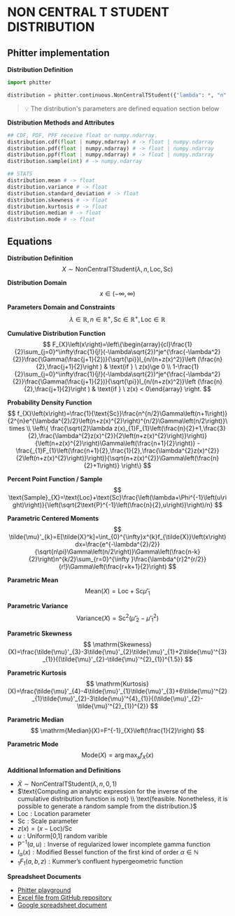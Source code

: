 # NON CENTRAL T STUDENT DISTRIBUTION

## Phitter implementation

**Distribution Definition**

```python
import phitter

distribution = phitter.continuous.NonCentralTStudent({"lambda": *, "n": *, "loc": *, "scale": *})
```

> 💡 The distribution's parameters are defined equation section below

**Distribution Methods and Attributes**

```python
## CDF, PDF, PPF receive float or numpy.ndarray.
distribution.cdf(float | numpy.ndarray) # -> float | numpy.ndarray
distribution.pdf(float | numpy.ndarray) # -> float | numpy.ndarray
distribution.ppf(float | numpy.ndarray) # -> float | numpy.ndarray
distribution.sample(int) # -> numpy.ndarray

## STATS
distribution.mean # -> float
distribution.variance # -> float
distribution.standard_deviation # -> float
distribution.skewness # -> float
distribution.kurtosis # -> float
distribution.median # -> float
distribution.mode # -> float
```

## Equations

**Distribution Definition**
$$ X\sim\mathrm{NonCentralTStudent}\left(\lambda,n,\text{Loc},\text{Sc}\right) $$

**Distribution Domain**
$$ x\in\left(-\infty,\infty\right) $$

**Parameters Domain and Constraints**
$$ \lambda\in\mathbb{R}, n\in\mathbb{R}^{+}, \text{Sc}\in\mathbb{R}^{+}, \text{Loc}\in\mathbb{R} $$

**Cumulative Distribution Function**
$$ F_{X}\left(x\right)=\left\{\begin{array}{cl}\frac{1}{2}\sum_{j=0}^\infty\frac{1}{j!}(-\lambda\sqrt{2})^je^{\frac{-\lambda^2}{2}}\frac{\Gamma(\frac{j+1}{2})}{\sqrt{\pi}}I_{n/(n+z(x)^2)}\left (\frac{n}{2},\frac{j+1}{2}\right ) & \text{if } \ z(x)\ge 0 \\ 1-\frac{1}{2}\sum_{j=0}^\infty\frac{1}{j!}(-\lambda\sqrt{2})^je^{\frac{-\lambda^2}{2}}\frac{\Gamma(\frac{j+1}{2})}{\sqrt{\pi}}I_{n/(n+z(x)^2)}\left (\frac{n}{2},\frac{j+1}{2}\right ) & \text{if } \ z(x) < 0\end{array} \right. $$

**Probability Density Function**
$$ f_{X}\left(x\right)=\frac{1}{\text{Sc}}\frac{n^{n/2}\Gamma\left(n+1\right)}{2^{n}e^{\lambda^{2}/2}\left(n+z(x)^{2}\right)^{n/2}\Gamma\left(n/2\right)}\times \\ \left\{ \frac{\sqrt{2}\lambda z(x)_{1}F_{1}\left(\frac{n}{2}+1,\frac{3}{2},\frac{\lambda^{2}z(x)^{2}}{2\left(n+z(x)^{2}\right)}\right)}{\left(n+z(x)^{2}\right)\Gamma\left(\frac{n+1}{2}\right)} - \frac{_{1}F_{1}\left(\frac{n+1}{2},\frac{1}{2},\frac{\lambda^{2}z(x)^{2}}{2\left(n+z(x)^{2}\right)}\right)}{\sqrt{n+z(x)^{2}}\Gamma\left(\frac{n}{2}+1\right)} \right\} $$

**Percent Point Function / Sample**
$$ \text{Sample}_{X}=\text{Loc}+\text{Sc}\frac{\left(\lambda+\Phi^{-1}\left(u\right)\right)}{\left(\sqrt{2\text{P}^{-1}\left(\frac{n}{2},u\right)}\right)/n} $$

**Parametric Centered Moments**
$$ \tilde{\mu}'_{k}=E[\tilde{X}^k]=\int_{0}^{\infty}x^{k}f_{\tilde{X}}\left(x\right)dx=\frac{e^{-\lambda^{2}/2}}{\sqrt{n\pi}\Gamma\left(n/2\right)}\Gamma\left(\frac{n-k}{2}\right)n^{k/2}\sum_{r=0}^{\infty }\frac{\lambda^{r}2^{r/2}}{r!}\Gamma\left(\frac{r+k+1}{2}\right) $$

**Parametric Mean**
$$ \mathrm{Mean}(X)=\text{Loc}+\text{Sc}\tilde{\mu}'_{1} $$

**Parametric Variance**
$$ \mathrm{Variance}(X)=\text{Sc}^{2}(\tilde{\mu}'_{2}-\tilde{\mu}'^{2}_{1}) $$

**Parametric Skewness**
$$ \mathrm{Skewness}(X)=\frac{\tilde{\mu}'_{3}-3\tilde{\mu}'_{2}\tilde{\mu}'_{1}+2\tilde{\mu}'^{3}_{1}}{(\tilde{\mu}'_{2}-\tilde{\mu}'^{2}_{1})^{1.5}} $$

**Parametric Kurtosis**
$$ \mathrm{Kurtosis}(X)=\frac{\tilde{\mu}'_{4}-4\tilde{\mu}'_{1}\tilde{\mu}'_{3}+6\tilde{\mu}'^{2}_{1}\tilde{\mu}'_{2}-3\tilde{\mu}'^{4}_{1}}{(\tilde{\mu}'_{2}-\tilde{\mu}'^{2}_{1})^{2}} $$

**Parametric Median**
$$ \mathrm{Median}(X)=F^{-1}_{X}\left(\frac{1}{2}\right) $$

**Parametric Mode**
$$ \mathrm{Mode}(X)=\arg\max_{x}f_{X}\left(x\right) $$

**Additional Information and Definitions**
- $\tilde{X}\sim\mathrm{NonCentralTStudent}\left(\lambda,n,0,1\right)$
- $\text{Computing an analytic expression for the inverse of the cumulative distribution function is not} \\ \text{feasible. Nonetheless, it is possible to generate a random sample from the distribution.}$
- $\text{Loc}:\text{Location parameter}$
- $\text{Sc}:\text{Scale parameter}$
- $z\left(x\right)=\left(x-\text{Loc}\right)/\text{Sc}$
- $u:\text{Uniform[0,1] random varible}$
- $\text{P}^{-1}\left(a,u\right):\text{Inverse of regularized lower incomplete gamma function}$
- $I_{\alpha}\left(x\right):\text{Modified Bessel function of the first kind of order }\alpha\in\mathbb{N}$
- $_{1}F_{1}(a,b,z):\text{Kummer's confluent hypergeometric function}$

**Spreadsheet Documents**

-   [Phitter playground](https://phitter.io/distributions/continuous/non_central_t_student)
-   [Excel file from GitHub repository](https://github.com/phitterio/phitter-files/blob/main/continuous/non_central_t_student.xlsx)
-   [Google spreadsheet document](https://docs.google.com/spreadsheets/d/1u8pseBDM3brw0AXlru1cprOsfQuHMWfvfDbz2XxKoOY)
    